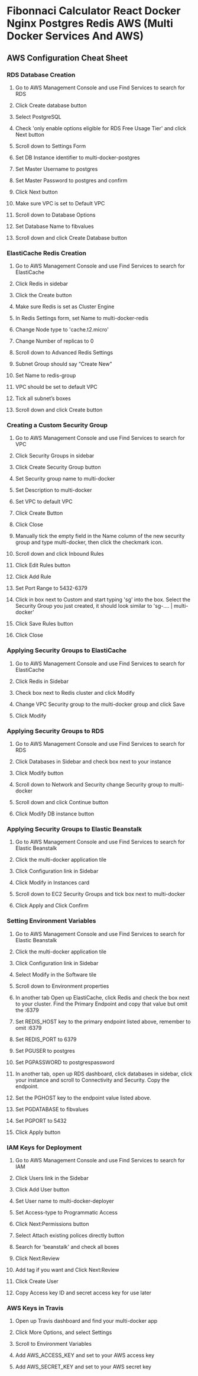 # Fibonnaci Calculator React Docker Nginx Postgres Redis AWS (Multi Docker Services And AWS)

## AWS Configuration Cheat Sheet

### RDS Database Creation

1. Go to AWS Management Console and use Find Services to search for RDS

2. Click Create database button

3. Select PostgreSQL

4. Check 'only enable options eligible for RDS Free Usage Tier' and click Next button

5. Scroll down to Settings Form

6. Set DB Instance identifier to multi-docker-postgres

7. Set Master Username to postgres

8. Set Master Password to postgres and confirm

9. Click Next button

10. Make sure VPC is set to Default VPC

11. Scroll down to Database Options

13. Set Database Name to fibvalues

14. Scroll down and click Create Database button

### ElastiCache Redis Creation

1. Go to AWS Management Console and use Find Services to search for ElastiCache

2. Click Redis in sidebar

3. Click the Create button

4. Make sure Redis is set as Cluster Engine

5. In Redis Settings form, set Name to multi-docker-redis

6. Change Node type to 'cache.t2.micro'

7. Change Number of replicas to 0

8. Scroll down to Advanced Redis Settings

9. Subnet Group should say “Create New"

10. Set Name to redis-group

11. VPC should be set to default VPC

12. Tick all subnet’s boxes

13. Scroll down and click Create button

### Creating a Custom Security Group

1. Go to AWS Management Console and use Find Services to search for VPC

2. Click Security Groups in sidebar

3. Click Create Security Group button

4. Set Security group name to multi-docker

5. Set Description to multi-docker

6. Set VPC to default VPC

7. Click Create Button

8. Click Close

9. Manually tick the empty field in the Name column of the new security group and type multi-docker, then click the checkmark icon.

10. Scroll down and click Inbound Rules

11. Click Edit Rules button

12. Click Add Rule

13. Set Port Range to 5432-6379

14. Click in box next to Custom and start typing 'sg' into the box. Select the Security Group you just created, it should look similar to 'sg-…. | multi-docker’

15. Click Save Rules button

16. Click Close

### Applying Security Groups to ElastiCache

1. Go to AWS Management Console and use Find Services to search for ElastiCache

2. Click Redis in Sidebar

3. Check box next to Redis cluster and click Modify

4. Change VPC Security group to the multi-docker group and click Save

5. Click Modify

### Applying Security Groups to RDS

1. Go to AWS Management Console and use Find Services to search for RDS

2. Click Databases in Sidebar and check box next to your instance

3. Click Modify button

4. Scroll down to Network and Security change Security group to multi-docker

5. Scroll down and click Continue button

6. Click Modify DB instance button

### Applying Security Groups to Elastic Beanstalk

1. Go to AWS Management Console and use Find Services to search for Elastic Beanstalk

2. Click the multi-docker application tile

3. Click Configuration link in Sidebar

4. Click Modify in Instances card

5. Scroll down to EC2 Security Groups and tick box next to multi-docker

6. Click Apply and Click Confirm

### Setting Environment Variables

1. Go to AWS Management Console and use Find Services to search for Elastic Beanstalk

2. Click the multi-docker application tile

3. Click Configuration link in Sidebar

4. Select Modify in the Software tile

5. Scroll down to Environment properties

6. In another tab Open up ElastiCache, click Redis and check the box next to your cluster. Find the Primary Endpoint and copy that value but omit the :6379

7. Set REDIS_HOST key to the primary endpoint listed above, remember to omit :6379

8. Set REDIS_PORT to 6379

9. Set PGUSER to postgres

10. Set PGPASSWORD to postgrespassword

11. In another tab, open up RDS dashboard, click databases in sidebar, click your instance and scroll to Connectivity and Security. Copy the endpoint.

12. Set the PGHOST key to the endpoint value listed above.

13. Set PGDATABASE to fibvalues

14. Set PGPORT to 5432

15. Click Apply button

### IAM Keys for Deployment

1. Go to AWS Management Console and use Find Services to search for IAM

2. Click Users link in the Sidebar

3. Click Add User button

4. Set User name to multi-docker-deployer

5. Set Access-type to Programmatic Access

6. Click Next:Permissions button

7. Select Attach existing polices directly button

8. Search for 'beanstalk' and check all boxes

9. Click Next:Review

10. Add tag if you want and Click Next:Review

11. Click Create User

12. Copy Access key ID and secret access key for use later

### AWS Keys in Travis

1. Open up Travis dashboard and find your multi-docker app

2. Click More Options, and select Settings

3. Scroll to Environment Variables

4. Add AWS_ACCESS_KEY and set to your AWS access key

5. Add AWS_SECRET_KEY and set to your AWS secret key

